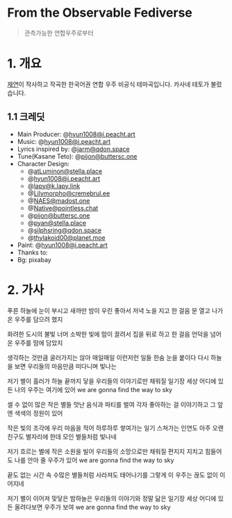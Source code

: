 # From the Observable Fediverse

> 관측가능한 연합우주로부터

# 1. 개요

[재연](관리자.md)이 작사하고 작곡한 한국어권 연합 우주 비공식 테마곡입니다. 카사네 테토가 불렀습니다.

## 1.1 크레딧

* Main Producer: @hyun1008@i.peacht.art
* Music: @hyun1008@i.peacht.art
* Lyrics inspired by: @jarm@qdon.space
* Tune(Kasane Teto): @pijon@buttersc.one
* Character Design:
  * @atLuminon@stella.place
  * @hyun1008@i.peacht.art
  * @lapy@k.lapy.link
  * @Lilymorpho@cremebrul.ee
  * @NAES@madost.one
  * @Native@pointless.chat
  * @pijon@buttersc.one
  * @pyan@stella.place
  * @silphsring@qdon.space
  * @thylakoid00@planet.moe
* Paint: @hyun1008@i.peacht.art
* Thanks to: 
* Bg: pixabay

# 2. 가사

푸른 하늘에 눈이 부시고
새까만 밤이 우린 좋아서
저녁 노을 지고 한 걸음
문 열고 나가
온 우주를 담으려 했지

화려한 도시의 불빛 너머
소박한 빛에 맘이 끌려서
집을 뒤로 하고 한 걸음
언덕을 넘어
온 우주를 맘에 담았지

생각하는 것만큼
굴러가지는 않아
매일매일 이런저런 일들
한숨 눈을 붙이다
다시 하늘을 보면
우리들의 마음만큼
떠다니며 빛나는

저기 별이 흘러가
하늘 끝까지 닿을
우리들의 이야기로만
채워질 일기장
세상 어디에 있든
나의 우주는 여기에 있어
we are gonna find the way to sky

셀 수 없이 많은 작은 별들
맛난 음식과 파티를 벌여
각자 좋아하는 걸 이야기하고 그 앞엔
색색의 정원이 있어

작은 빛의 조각에
우리 마음을 적어
하루하루 쌓여가는 일기
스쳐가는 인연도
아주 오랜 친구도
별자리에 한데 모인
별들처럼 빛나네

저기 흐르는 별에
작은 소원을 빌어
우리들의 소망으로만
채워질 편지지
지치고 힘들어도
나를 안아 줄 우주가 있어
we are gonna find the way to sky

끝도 없는 시간 속
수많은 별들처럼
사라져도 태어나기를
그렇게 이 우주는
끊도 없이 이어지네

저기 별이 이어져
맞닿은 밤하늘은
우리들의 이야기와
정말 닮은 일기장
세상 어디에 있든
올려다보면 우주가 보여
we are gonna find the way to sky

